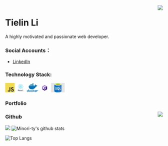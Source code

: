 <img align="right" src="https://count.getloli.com/get/@:ltlkong?theme=rule34">

# Tielin Li

A highly motivated and passionate web developer. 

### Social Accounts：

- <a href="https://www.linkedin.com/in/tielin-li-a3335820b/">LinkedIn</a>

### Technology Stack:

<code><img height="30" src="https://raw.githubusercontent.com/github/explore/80688e429a7d4ef2fca1e82350fe8e3517d3494d/topics/javascript/javascript.png"></code>
<code><img height="30" src="https://github.com/ltlkong/ltlkong/blob/main/react.png?raw=true"></code>
<code><img height="30" src="https://github.com/ltlkong/ltlkong/blob/main/docker.jpg?raw=true"></code>
<code><img height="30" src="https://github.com/ltlkong/ltlkong/blob/main/csharp.png?raw=true"></code>
<code><img height="30" src="https://github.com/ltlkong/ltlkong/blob/main/sql.jpeg?raw=true"></code>

### Portfolio

<img align="right" src="http://3.144.84.254:8080/index.xml">

### Github

[![](https://activity-graph.herokuapp.com/graph?username=ltlkong&theme=dracula)](https://github.com/ashutosh00710/github-readme-activity-graph)
![Minori-ty's github stats](https://github-readme-stats.vercel.app/api?username=ltlkong&show_icons=true&theme=vue)

![Top Langs](https://github-readme-stats.vercel.app/api/top-langs/?username=ltlkong)

